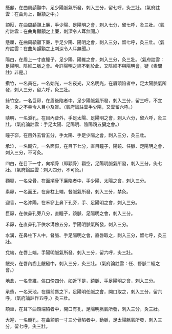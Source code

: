 懸顱，在曲周顳顬中，足少陽脈氣所發，刺入三分，留七呼，灸三壯。（氣府註雲：在曲角上，顳顬之中。）

頷厭，在曲周顳顬上廉，手少陽、足陽明之會，刺入七分，留七呼，灸三壯。（氣府註雲：在曲角顳顬之上廉，刺深令人耳無聞。）

懸厘，在曲周顳顬下廉，手足少陽、陽明之會，刺入三分，留七呼，灸三壯。（氣府註雲：在曲角顳顬之上刺深令人耳無聞。）

陽白，在眉上一寸直瞳子，足少陽、陽維之會，刺入三分，灸三壯。（氣府註雲：足陽明、陰維二脈之會。今詳陽明之經不到於此，又陰維不與陽明會，疑《素問註》非是。）

攢竹，一名員在，一名始光，一名夜光，又名明光，在眉頭陷者中，足太陽脈氣所發，刺入三分，留六呼，灸三壯。

絲竹空，一名巨窌，在眉後陷者中，足少陽脈氣所發，刺入三分，留三呼，不宜灸，灸之不幸令人目小及盲。（氣府論註雲手少陽，又雲留六呼。）

睛明，一名淚孔，在目內眥外，手足太陽、足陽明之會，刺入六分，留六呼，灸三壯。（氣府論註雲：手足太陽、足陽明、陰陽蹺五臟之會。）

瞳子窌，在目外去眥五分，手太陽、手足少陽之會，刺入三分，灸三壯。

承泣，一名鼷穴，一名面窌，在目下七分，直目瞳子，陽蹺、任脈、足陽明之會，刺入三分，不可灸。

四白，在目下一寸，向頄骨（即顴骨）顴空，足陽明脈氣所發，刺入三分，灸七壯。（氣府論註雲：刺入四分，不可灸。）

顴窌，一名兌骨，在面頄骨下廉陷者中，手少陽、太陽之會，刺入三分。

素窌，一名面王，在鼻柱上端，督脈氣所發，刺入三分，禁灸。

迎香，一名沖陽，在禾窌上鼻下孔旁，手、足陽明之會，刺入三分。

巨窌，在俠鼻孔旁八分，直瞳子，蹺脈、足陽明之會，刺入三分。

禾窌，在直鼻孔下俠水溝傍五分，手陽明脈氣所發，刺入三分。

水溝，在鼻柱下人中，督脈、手足陽明之會，直唇取之，刺入三分，留七呼，灸三壯。

兌端，在唇上端，手陽明脈氣所發。刺入三分，留六呼，灸三壯。

齦交，在唇內齒上齦縫中，刺入三分，灸三壯。（氣府論註雲：任、督脈二經之會。）

地倉，一名會維，俠口傍四分，如近下是，蹺脈、手足陽明之會，刺入三分。

承漿，一名天池，在頤前唇之下，足陽明任脈之會，開口取之，刺入三分，留六呼，（氣府論註作五呼，）灸三壯。

頰車，在耳下曲頰端陷者中，開口有孔，足陽明脈氣所發，刺入三分，灸三壯。

大迎，一名髓孔，在曲頷前一寸三分骨陷者中，動脈，足太陽脈氣所發，刺入三分，留七呼，灸三壯。